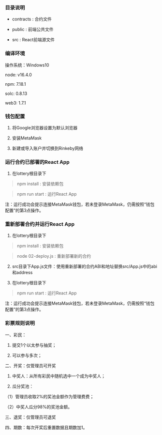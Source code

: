 ### 目录说明

* contracts : 合约文件

* public : 前端公共文件

* src : React前端源文件



### 编译环境

操作系统：Windows10

node: v16.4.0

npm: 7.18.1

solc: 0.8.13

web3: 1.7.1



### 钱包配置

1. 将Google浏览器设置为默认浏览器

2. 安装MetaMask

3. 新建或导入账户并切换到Rinkeby网络



### 运行合约已部署的React App

1. 在lottery根目录下

> npm install : 安装依赖包

> npm run start : 运行React App

注：运行成功会提示连接MetaMask钱包，若未登录MetaMask，仍需按照“钱包配置”的第3点操作。



### 重新部署合约并运行React App

1. 在lottery根目录下

> npm install : 安装依赖包

> node 02-deploy.js : 重新部署新的合约



2. src目录下App.js文件：使用重新部署的合约ABI和地址替换src/App.js中的abi和address



3. 在lottery根目录下

> npm run start : 运行React App

注：运行成功会提示连接MetaMask钱包，若未登录MetaMask，仍需按照“钱包配置”的第3点操作。



### 彩票规则说明

一、彩民：

1. 提交1个以太参与抽奖；

2. 可以参与多次；



二、开奖：仅管理员可开奖

1. 中奖人：从所有彩民中随机选中一个成为中奖人；

2. 瓜分奖池：

（1）管理员收取2%的奖池金额作为管理费费；

（2）中奖人瓜分98%的奖池金额。



三、退奖：仅管理员可退奖



四、期数：每次开奖后重置数据且期数加1。

